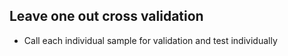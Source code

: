 
## Leave one out cross validation
- Call each individual sample for validation and test individually


